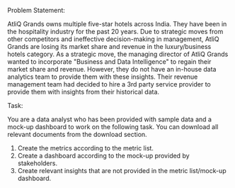 Problem Statement:

AtliQ Grands owns multiple five-star hotels across India. They have been in the hospitality industry for the past 20 years. Due 
to strategic moves from other competitors and ineffective decision-making in management, AtliQ Grands are losing its market share 
and revenue in the luxury/business hotels category. As a strategic move, the managing director of AtliQ Grands wanted to 
incorporate "Business and Data Intelligence" to regain their market share and revenue. However, they do not have an in-house data 
analytics team to provide them with these insights. Their revenue management team had decided to hire a 3rd party service provider 
to provide them with insights from their historical data.

Task:

You are a data analyst who has been provided with sample data and a mock-up dashboard to work on the following task. You can 
download all relevant documents from the download section.

1. Create the metrics according to the metric list.
2. Create a dashboard according to the mock-up provided by stakeholders.
3. Create relevant insights that are not provided in the metric list/mock-up dashboard.
